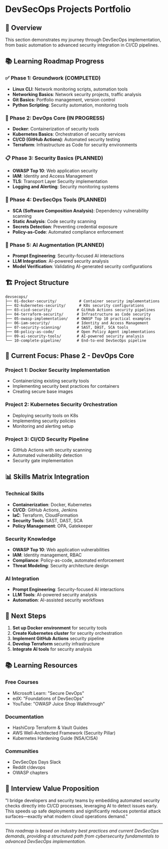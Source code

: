 # DevSecOps Projects Portfolio

## 🎯 **Overview**
This section demonstrates my journey through DevSecOps implementation, from basic automation to advanced security integration in CI/CD pipelines.

## 📚 **Learning Roadmap Progress**

### ✅ **Phase 1: Groundwork** (COMPLETED)
- **Linux CLI**: Network monitoring scripts, automation tools
- **Networking Basics**: Network security projects, traffic analysis
- **Git Basics**: Portfolio management, version control
- **Python Scripting**: Security automation, monitoring tools

### 🔄 **Phase 2: DevOps Core** (IN PROGRESS)
- **Docker**: Containerization of security tools
- **Kubernetes Basics**: Orchestration of security services
- **CI/CD (GitHub Actions)**: Automated security testing
- **Terraform**: Infrastructure as Code for security environments

### 📋 **Phase 3: Security Basics** (PLANNED)
- **OWASP Top 10**: Web application security
- **IAM**: Identity and Access Management
- **TLS**: Transport Layer Security implementation
- **Logging and Alerting**: Security monitoring systems

### 🚀 **Phase 4: DevSecOps Tools** (PLANNED)
- **SCA (Software Composition Analysis)**: Dependency vulnerability scanning
- **Static Analysis**: Code security scanning
- **Secrets Detection**: Preventing credential exposure
- **Policy-as-Code**: Automated compliance enforcement

### 🤖 **Phase 5: AI Augmentation** (PLANNED)
- **Prompt Engineering**: Security-focused AI interactions
- **LLM Integration**: AI-powered security analysis
- **Model Verification**: Validating AI-generated security configurations

## 🏗️ **Project Structure**

```
devsecops/
├── 01-docker-security/          # Container security implementations
├── 02-kubernetes-security/      # K8s security configurations
├── 03-cicd-security/           # GitHub Actions security pipelines
├── 04-terraform-security/      # Infrastructure as Code security
├── 05-owasp-implementation/    # OWASP Top 10 practical examples
├── 06-iam-security/            # Identity and Access Management
├── 07-security-scanning/       # SAST, DAST, SCA tools
├── 08-policy-as-code/          # Open Policy Agent implementations
├── 09-ai-security-tools/       # AI-powered security analysis
└── 10-complete-pipeline/       # End-to-end DevSecOps pipeline
```

## 🎯 **Current Focus: Phase 2 - DevOps Core**

### **Project 1: Docker Security Implementation**
- Containerizing existing security tools
- Implementing security best practices for containers
- Creating secure base images

### **Project 2: Kubernetes Security Orchestration**
- Deploying security tools on K8s
- Implementing security policies
- Monitoring and alerting setup

### **Project 3: CI/CD Security Pipeline**
- GitHub Actions with security scanning
- Automated vulnerability detection
- Security gate implementation

## 📊 **Skills Matrix Integration**

### **Technical Skills**
- **Containerization**: Docker, Kubernetes
- **CI/CD**: GitHub Actions, Jenkins
- **IaC**: Terraform, CloudFormation
- **Security Tools**: SAST, DAST, SCA
- **Policy Management**: OPA, Gatekeeper

### **Security Knowledge**
- **OWASP Top 10**: Web application vulnerabilities
- **IAM**: Identity management, RBAC
- **Compliance**: Policy-as-code, automated enforcement
- **Threat Modeling**: Security architecture design

### **AI Integration**
- **Prompt Engineering**: Security-focused AI interactions
- **LLM Tools**: AI-powered security analysis
- **Automation**: AI-assisted security workflows

## 🚀 **Next Steps**

1. **Set up Docker environment** for security tools
2. **Create Kubernetes cluster** for security orchestration
3. **Implement GitHub Actions** security pipeline
4. **Develop Terraform** security infrastructure
5. **Integrate AI tools** for security analysis

## 📚 **Learning Resources**

### **Free Courses**
- Microsoft Learn: "Secure DevOps"
- edX: "Foundations of DevSecOps"
- YouTube: "OWASP Juice Shop Walkthrough"

### **Documentation**
- HashiCorp Terraform & Vault Guides
- AWS Well-Architected Framework (Security Pillar)
- Kubernetes Hardening Guide (NSA/CISA)

### **Communities**
- DevSecOps Days Slack
- Reddit r/devops
- OWASP chapters

## 🎯 **Interview Value Proposition**

"I bridge developers and security teams by embedding automated security checks directly into CI/CD processes, leveraging AI to detect issues early. This speeds up safe deployments and significantly reduces potential attack surfaces—exactly what modern cloud operations demand."

---

*This roadmap is based on industry best practices and current DevSecOps demands, providing a structured path from cybersecurity fundamentals to advanced DevSecOps implementation.* 
